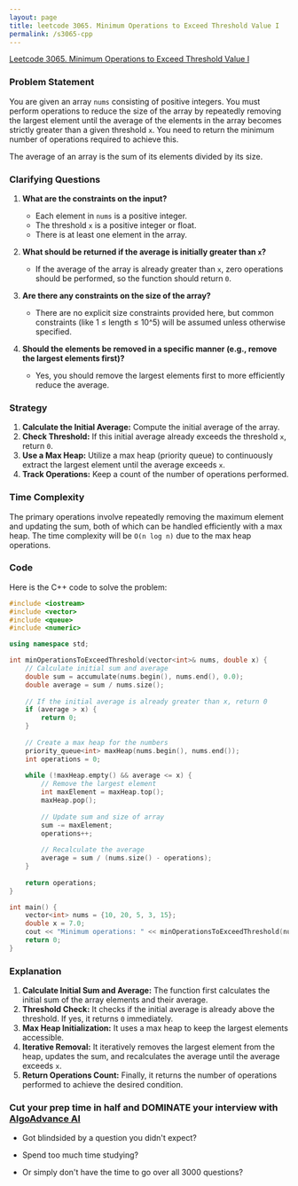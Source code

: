 ```yaml
---
layout: page
title: leetcode 3065. Minimum Operations to Exceed Threshold Value I
permalink: /s3065-cpp
---
```

[Leetcode 3065. Minimum Operations to Exceed Threshold Value I](https://algoadvance.github.io/algoadvance/l3065)
### Problem Statement
You are given an array `nums` consisting of positive integers. You must perform operations to reduce the size of the array by repeatedly removing the largest element until the average of the elements in the array becomes strictly greater than a given threshold `x`. You need to return the minimum number of operations required to achieve this.

The average of an array is the sum of its elements divided by its size.

### Clarifying Questions
1. **What are the constraints on the input?**
   - Each element in `nums` is a positive integer.
   - The threshold `x` is a positive integer or float.
   - There is at least one element in the array.

2. **What should be returned if the average is initially greater than `x`?**
   - If the average of the array is already greater than `x`, zero operations should be performed, so the function should return `0`.

3. **Are there any constraints on the size of the array?**
   - There are no explicit size constraints provided here, but common constraints (like 1 ≤ length ≤ 10^5) will be assumed unless otherwise specified.

4. **Should the elements be removed in a specific manner (e.g., remove the largest elements first)?**
   - Yes, you should remove the largest elements first to more efficiently reduce the average.

### Strategy
1. **Calculate the Initial Average:** Compute the initial average of the array.
2. **Check Threshold:** If this initial average already exceeds the threshold `x`, return `0`.
3. **Use a Max Heap:** Utilize a max heap (priority queue) to continuously extract the largest element until the average exceeds `x`.
4. **Track Operations:** Keep a count of the number of operations performed.
   
### Time Complexity
The primary operations involve repeatedly removing the maximum element and updating the sum, both of which can be handled efficiently with a max heap. The time complexity will be `O(n log n)` due to the max heap operations.

### Code
Here is the C++ code to solve the problem:

```cpp
#include <iostream>
#include <vector>
#include <queue>
#include <numeric>

using namespace std;

int minOperationsToExceedThreshold(vector<int>& nums, double x) {
    // Calculate initial sum and average
    double sum = accumulate(nums.begin(), nums.end(), 0.0);
    double average = sum / nums.size();
    
    // If the initial average is already greater than x, return 0
    if (average > x) {
        return 0;
    }
    
    // Create a max heap for the numbers
    priority_queue<int> maxHeap(nums.begin(), nums.end());
    int operations = 0;
    
    while (!maxHeap.empty() && average <= x) {
        // Remove the largest element
        int maxElement = maxHeap.top();
        maxHeap.pop();
        
        // Update sum and size of array
        sum -= maxElement;
        operations++;
        
        // Recalculate the average
        average = sum / (nums.size() - operations);
    }
    
    return operations;
}

int main() {
    vector<int> nums = {10, 20, 5, 3, 15};
    double x = 7.0;
    cout << "Minimum operations: " << minOperationsToExceedThreshold(nums, x) << endl;
    return 0;
}
```

### Explanation
1. **Calculate Initial Sum and Average:** The function first calculates the initial sum of the array elements and their average.
2. **Threshold Check:** It checks if the initial average is already above the threshold. If yes, it returns `0` immediately.
3. **Max Heap Initialization:** It uses a max heap to keep the largest elements accessible.
4. **Iterative Removal:** It iteratively removes the largest element from the heap, updates the sum, and recalculates the average until the average exceeds `x`.
5. **Return Operations Count:** Finally, it returns the number of operations performed to achieve the desired condition.


### Cut your prep time in half and DOMINATE your interview with [AlgoAdvance AI](https://algoAdvance.com)

- Got blindsided by a question you didn't expect?

- Spend too much time studying?

- Or simply don't have the time to go over all 3000 questions?

